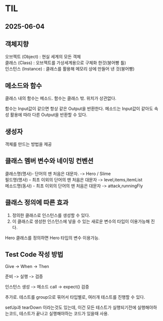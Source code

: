 # TIL

## 2025-06-04 


## 객체지향

오브젝트 (Object) : 현실 세계의 모든 객체    
클래스 (Class) : 오브젝트를 가상세계용으로 구체화 한것(붕어빵 틀)    
인스턴스 (Instance) : 클래스를 활용해 메모리 상에 만들어 낸 것(붕어빵)    

## 메소드와 함수

클래스 내의 함수는 메소드.
함수는 클래스 밖. 위치가 상관없다.

함수는 Input값이 같으면 항상 같은 Output을 반환한다.
메소드는 Input값이 같아도 속성 활용에 따라 다른 Output을 반환할 수 있다.

## 생성자

객체를 만드는 방법을 제공

## 클래스 멤버 변수와 네이밍 컨벤션

클래스명(명사)- 단어의 맨 처음은 대문자. -> Hero / Slime    
필드명(명사) - 최초 이외의 단어의 맨 처음은 대문자 -> level,items,itemList    
메소드명(동사) - 최초 이외의 단어의 맨 처음은 대문자 -> attack,runningFly    

## 클래스 정의에 따른 효과

1. 정의한 클래스로 인스턴스를 생성할 수 있다.
2. 이 클래스로 생성한 인스턴스에 넣을 수 있는 새로운 변수의 타입이 이용가능해 진다.

Hero 클래스를 정의하면 Hero 타입의 변수 이용가능.


## Test Code 작성 방법

Give -> When -> Then    

준비 -> 실행 -> 검증    

인스턴스 생성 -> 메소드 call -> expect() 검증    

추가로.
테스트를 group으로 묶어서 타입별로, 여러개 테스트를 진행할 수 있다.

setUp과 tearDown 이라는것도 있는데,
이건 모든 테스트가 실행되기전에 실행해야하는코드, 테스트가 끝나고 실행해야하는 코드가 있을때 사용.



